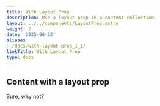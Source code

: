 ```yaml
---
title: With Layout Prop
description: Use a layout prop in a content collection
layout: ../../components/LayoutProp.astro
weight: 2
date: '2025-06-12'
aliases:
- /docs/with-layout-prop_1_1/
linkTitle: With Layout Prop
type: docs
---
```


## Content with a layout prop

Sure, why not?
